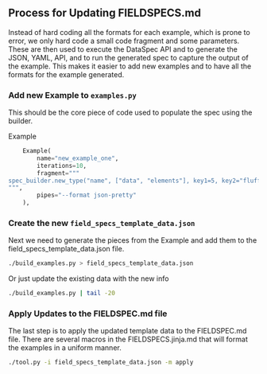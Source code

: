 ## Process for Updating FIELDSPECS.md

Instead of hard coding all the formats for each example, which is prone to error,
we only hard code a small code fragment and some parameters.  These are then used
to execute the DataSpec API and to generate the JSON, YAML, API, and to run the
generated spec to capture the output of the example. This makes it easier to add
new examples and to have all the formats for the example generated.

### Add new Example to `examples.py`

This should be the core piece of code used to populate the spec using the builder.

Example

```python
    Example(
        name="new_example_one",
        iterations=10,
        fragment="""
spec_builder.new_type("name", ["data", "elements"], key1=5, key2="fluffy")
""",
        pipes="--format json-pretty"
    ),
```

### Create the new `field_specs_template_data.json`

Next we need to generate the pieces from the Example and add them to the field_specs_template_data.json
file.

```bash
./build_examples.py > field_specs_template_data.json
```

Or just update the existing data with the new info

```bash
./build_examples.py | tail -20
```

### Apply Updates to the FIELDSPEC.md file

The last step is to apply the updated template data to the FIELDSPEC.md file.
There are several macros in the FIELDSPECS.jinja.md that will format the examples
in a uniform manner.

```bash
./tool.py -i field_specs_template_data.json -m apply
```